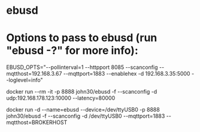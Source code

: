 # ebusd

# Options to pass to ebusd (run "ebusd -?" for more info):
EBUSD_OPTS="--pollinterval=1 --httpport 8085 --scanconfig --mqtthost=192.168.3.67 --mqttport=1883 --enablehex  -d 192.168.3.35:5000 --loglevel=info"

docker run --rm -it -p 8888 john30/ebusd -f --scanconfig -d udp:192.168.178.123:10000 --latency=80000

docker run -d --name=ebusd --device=/dev/ttyUSB0 -p 8888 john30/ebusd -f --scanconfig -d /dev/ttyUSB0 --mqttport=1883 --mqtthost=BROKERHOST
